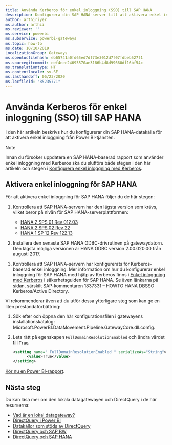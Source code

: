 ```yaml
---
title: Använda Kerberos för enkel inloggning (SSO) till SAP HANA
description: Konfigurera din SAP HANA-server till att aktivera enkel inloggning från Power BI-tjänsten
author: arthiriyer
ms.author: arthii
ms.reviewer: ''
ms.service: powerbi
ms.subservice: powerbi-gateways
ms.topic: how-to
ms.date: 10/10/2019
LocalizationGroup: Gateways
ms.openlocfilehash: eb65741a0fd65ed7df73e3012d7f07fdbeb527f1
ms.sourcegitcommit: eef4eee24695570ae3186b4d8d99660df16bf54c
ms.translationtype: HT
ms.contentlocale: sv-SE
ms.lasthandoff: 06/23/2020
ms.locfileid: "85235771"
---
```

# <a name="use-kerberos-for-single-sign-on-sso-to-sap-hana"></a>Använda Kerberos för enkel inloggning (SSO) till SAP HANA

I den här artikeln beskrivs hur du konfigurerar din SAP HANA-datakälla för att aktivera enkel inloggning från Power BI-tjänsten.

> [!NOTE]
> Innan du försöker uppdatera en SAP HANA-baserad rapport som använder enkel inloggning med Kerberos ska du slutföra både stegen i den här artikeln och stegen i [Konfigurera enkel inloggning med Kerberos](service-gateway-sso-kerberos.md).

## <a name="enable-sso-for-sap-hana"></a>Aktivera enkel inloggning för SAP HANA

För att aktivera enkel inloggning för SAP HANA följer du de här stegen:

1. Kontrollera att SAP HANA-servern har den lägsta version som krävs, vilket beror på nivån för SAP HANA-serverplattformen:
   - [HANA 2 SPS 01 Rev 012.03](https://launchpad.support.sap.com/#/notes/2557386)
   - [HANA 2 SPS 02 Rev 22](https://launchpad.support.sap.com/#/notes/2547324)
   - [HANA 1 SP 12 Rev 122.13](https://launchpad.support.sap.com/#/notes/2528439)

2. Installera den senaste SAP HANA ODBC-drivrutinen på gatewaydatorn. Den lägsta möjliga versionen är HANA ODBC version 2.00.020.00 från augusti 2017.

3. Kontrollera att SAP HANA-servern har konfigurerats för Kerberos-baserad enkel inloggning. Mer information om hur du konfigurerar enkel inloggning för SAP HANA med hjälp av Kerberos finns i [Enkel inloggning med Kerberos](https://help.sap.com/viewer/b3ee5778bc2e4a089d3299b82ec762a7/2.0.03/1885fad82df943c2a1974f5da0eed66d.html) i säkerhetsguiden för SAP HANA. Se även länkarna på sidan, särskilt SAP-kommentaren 1837331 – HOWTO HANA DBSSO Kerberos/Active Directory.

Vi rekommenderar även att du utför dessa ytterligare steg som kan ge en liten prestandaförbättring:

1. Sök efter och öppna den här konfigurationsfilen i gatewayens installationskatalog: Microsoft.PowerBI.DataMovement.Pipeline.GatewayCore.dll.config.

2. Leta rätt på egenskapen `FullDomainResolutionEnabled` och ändra värdet till `True`.

    ```xml
    <setting name=" FullDomainResolutionEnabled " serializeAs="String">
          <value>True</value>
    </setting>
    ```

[Kör nu en Power BI-rapport](service-gateway-sso-kerberos.md#run-a-power-bi-report).

## <a name="next-steps"></a>Nästa steg

Du kan läsa mer om den lokala datagatewayen och DirectQuery i de här resurserna:

* [Vad är en lokal datagateway?](/data-integration/gateway/service-gateway-onprem)
* [DirectQuery i Power BI](desktop-directquery-about.md)
* [Datakällor som stöds av DirectQuery](power-bi-data-sources.md)
* [DirectQuery och SAP BW](desktop-directquery-sap-bw.md)
* [DirectQuery och SAP HANA](desktop-directquery-sap-hana.md)
